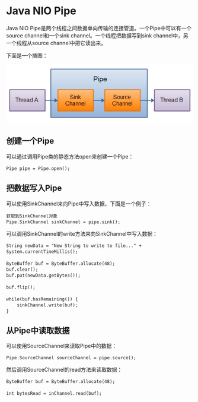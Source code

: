 # Java NIO Pipe

Java NIO Pipe是两个线程之间数据单向传输的连接管道。一个Pipe中可以有一个source channel和一个sink channel。一个线程把数据写到sink channel中，另一个线程从source channel中把它读出来。

下面是一个插图：

![](/assets/11.png)

## 创建一个Pipe

可以通过调用Pipe类的静态方法open来创建一个Pipe：

```
Pipe pipe = Pipe.open();
```

## 把数据写入Pipe

可以使用SinkChannel来向Pipe中写入数据，下面是一个例子：

```
获取到SinkChannel对象
Pipe.SinkChannel sinkChannel = pipe.sink();
```

可以调用SinkChannel的write方法来向SinkChannel中写入数据：

```
String newData = "New String to write to file..." + System.currentTimeMillis();

ByteBuffer buf = ByteBuffer.allocate(48);
buf.clear();
buf.put(newData.getBytes());

buf.flip();

while(buf.hasRemaining()) {
    sinkChannel.write(buf);
}
```

## 从Pipe中读取数据

可以使用SourceChannel来读取Pipe中的数据：

```
Pipe.SourceChannel sourceChannel = pipe.source();
```

然后调用SourceChannel的read方法来读取数据：

```
ByteBuffer buf = ByteBuffer.allocate(48);

int bytesRead = inChannel.read(buf);
```




